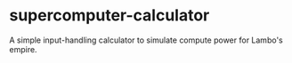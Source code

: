 # supercomputer-calculator
A simple input-handling calculator to simulate compute power for Lambo's empire.
